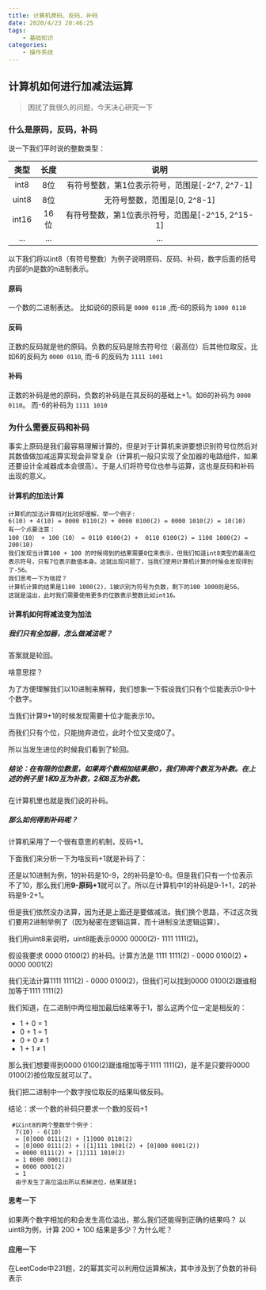 ```yaml
---
title: 计算机原码、反码、补码
date: 2020/4/23 20:46:25
tags: 
    - 基础知识
categories:
    - 操作系统
---
```

## 计算机如何进行加减法运算

> 困扰了我很久的问题，今天决心研究一下

### 什么是原码，反码，补码

说一下我们平时说的整数类型：

|类型|长度|说明|
|:-:|:-:|:-:|
|int8|8位|有符号整数，第1位表示符号，范围是[-2^7, 2^7-1]|
|uint8|8位|无符号整数，范围是[0, 2^8-1]|
|int16|16位|有符号整数，第1位表示符号，范围是[-2^15, 2^15-1]|
|...|...|...|

以下我们将以int8（有符号整数）为例子说明原码、反码、补码，数字后面的括号内部的n是数的n进制表示。

#### 原码
一个数的二进制表达。 比如说6的原码是 `0000 0110` ,而-6的原码为 `1000 0110`

#### 反码
正数的反码就是他的原码。负数的反码是除去符号位（最高位）后其他位取反。比如6的反码为 `0000 0110`, 而-6 的反码为 `1111 1001`

#### 补码
正数的补码是他的原码，负数的补码是在其反码的基础上+1。如6的补码为 `0000 0110`。 而-6的补码为 `1111 1010`

### 为什么需要反码和补码
事实上原码是我们最容易理解计算的，但是对于计算机来讲要想识别符号位然后对其数值做加减运算实现会非常复杂（计算机一般只实现了全加器的电路组件，如果还要设计全减器成本会很高）。于是人们将符号位也参与运算，这也是反码和补码出现的意义。

#### 计算机的加法计算

```
计算机的加法计算相对比较好理解，举一个例子:
6(10) + 4(10) = 0000 0110(2) + 0000 0100(2) = 0000 1010(2) = 10(10)
有一个点要注意：
100（10） + 100（10） = 0110 0100(2) +  0110 0100(2) = 1100 1000(2) = 200(10)
我们发现当计算100 + 100 的时候得到的结果需要8位来表示，但我们知道int8类型的最高位表示符号，只有7位表示数值本身。这就出现问题了，当我们使用计算机计算的时候会发现得到了-56。
我们思考一下为啥捏？
计算机计算的结果是1100 1000(2)，1被识别为符号为负数，剩下的100 1000则是56。
这就是溢出，此时我们需要使用更多的位数表示整数比如int16。
```

#### 计算机如何将减法变为加法

##### 我们只有全加器，怎么做减法呢？

答案就是轮回。

啥意思捏？

为了方便理解我们以10进制来解释，我们想象一下假设我们只有个位能表示0-9十个数字。

当我们计算9+1的时候发现需要十位才能表示10。

而我们只有个位，只能抛弃进位，此时个位又变成0了。

所以当发生进位的时候我们看到了轮回。

##### 结论：在有限的位数里，如果两个数相加结果是0，我们称两个数互为补数。在上述的例子里 1和9互为补数，2和8互为补数。

在计算机里也就是我们说的补码。

##### 那么如何得到补码呢？

计算机采用了一个很有意思的机制，反码+1。

下面我们来分析一下为啥反码+1就是补码了：

还是以10进制为例，1的补码是10-9，2的补码是10-8。但是我们只有一个位表示不了10，那么我们用**9-原码+1**就可以了。所以在计算机中1的补码是9-1+1，2的补码是9-2+1。

但是我们依然没办法算，因为还是上面还是要做减法。我们换个思路，不过这次我们要用2进制举例了（因为秘密在逻辑运算，而十进制没法逻辑运算）。

我们用uint8来说明，uint8能表示0000 0000(2)- 1111 1111(2)。 

假设我要求 0000 0100(2) 的补码。计算方法是 1111 1111(2) - 0000 0100(2) + 0000 0001(2)

我们无法计算1111 1111(2) - 0000 0100(2)，但我们可以找到0000 0100(2)跟谁相加等于1111 1111(2)

我们知道，在二进制中两位相加最后结果等于1，那么这两个位一定是相反的：

- 1 + 0 = 1
- 0 + 1 = 1
- 0 + 0 ≠ 1
- 1 + 1 ≠ 1

那么我们想要得到0000 0100(2)跟谁相加等于1111 1111(2)，是不是只要将0000 0100(2)按位取反就可以了。

我们把二进制中一个数字按位取反的结果叫做反码。

结论：求一个数的补码只要求一个数的反码+1


```
 #以int8的两个整数举个例子：
  7(10) - 6(10) 
  = [0]000 0111(2) + [1]000 0110(2) 
  = [0]000 0111(2) + ([1]111 1001(2) + [0]000 0001(2))
  = 0000 0111(2) + [1]111 1010(2)
  = 1 0000 0001(2)
  = 0000 0001(2)
  = 1
  由于发生了高位溢出所以丢掉进位，结果就是1 
```

#### 思考一下

如果两个数字相加的和会发生高位溢出，那么我们还能得到正确的结果吗？
以uint8为例，计算 200 + 100 结果是多少？为什么呢？
    
#### 应用一下
在LeetCode中231题，2的幂其实可以利用位运算解决，其中涉及到了负数的补码表示